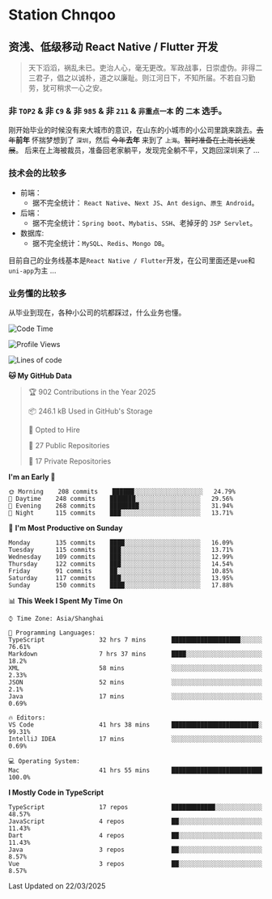 # Station Chnqoo

## 资浅、低级移动 React Native / Flutter 开发

> 天下滔滔，祸乱未已。吏治人心，毫无更改。军政战事，日崇虚伪。非得二三君子，倡之以诚朴，道之以廉耻。则江河日下，不知所届。不若自习勤劳，犹可稍求一心之安。

### 非 `TOP2` & 非 `C9` & 非 `985` & 非 `211` & `非重点一本` 的 `二本` 选手。

刚开始毕业的时候没有来大城市的意识，在山东的小城市的小公司里跳来跳去。~~去年~~**前年** 怀揣梦想到了 `深圳`，然后 ~~今年~~**去年** 来到了 `上海`。~~暂时准备在上海长远发展~~。
后来在上海被裁员，准备回老家躺平，发现完全躺不平，又跑回深圳来了 ...

### 技术会的比较多

- 前端：
  - 据不完全统计： `React Native`、`Next JS`、`Ant design`、`原生 Android`。
- 后端：
  - 据不完全统计：`Spring boot`、`Mybatis`、`SSH`、老掉牙的 `JSP Servlet`。
- 数据库:
  - 据不完全统计：`MySQL`、`Redis`、`Mongo DB`。

目前自己的业务线基本是`React Native / Flutter`开发，在公司里面还是`vue`和`uni-app`为主 ...

### 业务懂的比较多

从毕业到现在，各种小公司的坑都踩过，什么业务也懂。

<!--START_SECTION:waka-->
![Code Time](http://img.shields.io/badge/Code%20Time-7%2C990%20hrs%2055%20mins-blue)

![Profile Views](http://img.shields.io/badge/Profile%20Views-3-blue)

![Lines of code](https://img.shields.io/badge/From%20Hello%20World%20I%27ve%20Written-307%20Thousand%20lines%20of%20code-blue)

**🐱 My GitHub Data** 

> 🏆 902 Contributions in the Year 2025
 > 
> 📦 246.1 kB Used in GitHub's Storage 
 > 
> 💼 Opted to Hire
 > 
> 📜 27 Public Repositories 
 > 
> 🔑 17 Private Repositories  
 > 
**I'm an Early 🐤** 

```text
🌞 Morning    208 commits    ██████░░░░░░░░░░░░░░░░░░░   24.79% 
🌆 Daytime    248 commits    ███████░░░░░░░░░░░░░░░░░░   29.56% 
🌃 Evening    268 commits    ████████░░░░░░░░░░░░░░░░░   31.94% 
🌙 Night      115 commits    ███░░░░░░░░░░░░░░░░░░░░░░   13.71%

```
📅 **I'm Most Productive on Sunday** 

```text
Monday       135 commits    ████░░░░░░░░░░░░░░░░░░░░░   16.09% 
Tuesday      115 commits    ███░░░░░░░░░░░░░░░░░░░░░░   13.71% 
Wednesday    109 commits    ███░░░░░░░░░░░░░░░░░░░░░░   12.99% 
Thursday     122 commits    ███░░░░░░░░░░░░░░░░░░░░░░   14.54% 
Friday       91 commits     ██░░░░░░░░░░░░░░░░░░░░░░░   10.85% 
Saturday     117 commits    ███░░░░░░░░░░░░░░░░░░░░░░   13.95% 
Sunday       150 commits    ████░░░░░░░░░░░░░░░░░░░░░   17.88%

```


📊 **This Week I Spent My Time On** 

```text
⌚︎ Time Zone: Asia/Shanghai

💬 Programming Languages: 
TypeScript               32 hrs 7 mins       ███████████████████░░░░░░   76.61% 
Markdown                 7 hrs 37 mins       ████░░░░░░░░░░░░░░░░░░░░░   18.2% 
XML                      58 mins             ░░░░░░░░░░░░░░░░░░░░░░░░░   2.33% 
JSON                     52 mins             ░░░░░░░░░░░░░░░░░░░░░░░░░   2.1% 
Java                     17 mins             ░░░░░░░░░░░░░░░░░░░░░░░░░   0.69%

🔥 Editors: 
VS Code                  41 hrs 38 mins      ████████████████████████░   99.31% 
IntelliJ IDEA            17 mins             ░░░░░░░░░░░░░░░░░░░░░░░░░   0.69%

💻 Operating System: 
Mac                      41 hrs 55 mins      █████████████████████████   100.0%

```

**I Mostly Code in TypeScript** 

```text
TypeScript               17 repos            ████████████░░░░░░░░░░░░░   48.57% 
JavaScript               4 repos             ██░░░░░░░░░░░░░░░░░░░░░░░   11.43% 
Dart                     4 repos             ██░░░░░░░░░░░░░░░░░░░░░░░   11.43% 
Java                     3 repos             ██░░░░░░░░░░░░░░░░░░░░░░░   8.57% 
Vue                      3 repos             ██░░░░░░░░░░░░░░░░░░░░░░░   8.57%

```



 Last Updated on 22/03/2025
<!--END_SECTION:waka-->

<!---
ChenqiaoStation/ChenqiaoStation is a ✨ special ✨ repository because its `README.md` (this file) appears on your GitHub profile.
You can click the Preview link to take a look at your changes.
--->

